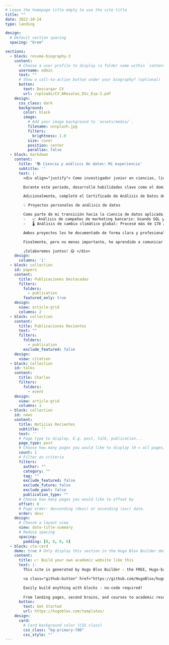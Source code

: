 ```yaml
---
# Leave the homepage title empty to use the site title
title: ""
date: 2022-10-24
type: landing

design:
  # Default section spacing
  spacing: "6rem"

sections:
  - block: resume-biography-3
    content:
      # Choose a user profile to display (a folder name within `content/authors/`)
      username: admin
      text: ""
      # Show a call-to-action button under your biography? (optional)
      button:
        text: Descargar CV 
        url: /uploads/CV_ARosales_DSc_Esp-2.pdf    
    design:
      css_class: dark
      background:
        color: black
        image:
          # Add your image background to `assets/media/`.
          filename: unsplash.jpg
          filters:
            brightness: 1.0
          size: cover
          position: center
          parallax: false
  - block: markdown
    content:
      title: '📚 Ciencia y análisis de datos: Mi experiencia'
      subtitle: ''
      text: |-
        <div align="justify"> Como investigador junior en ciencias, lideré dos proyectos que resultaron en la publicación de artículos en revistas de alto impacto internacional. Además, colaboré con grupos científicos en diferentes partes del mundo, lo que llevó a la publicación de tres artículos adicionales.

        Durante este periodo, desarrollé habilidades clave como el dominio de Python y bibliotecas de análisis de datos como Pandas, Numpy, Scipy, Astropy y Scikit-learn, así como herramientas de visualización como Matplotlib, que me permitieron procesar, analizar y comunicar datos complejos de manera eficiente. También trabajé con distintos sistemas operativos: MacOS, Linux y Windows.

        Adicionalmente, completé el Certificado de Análisis de Datos de Google, donde reforcé mis conocimientos en SQL, Excel, R y Tableau, ampliando mi capacidad para manipular datos, generar visualizaciones efectivas y extraer insights relevantes.

        💡 Proyectos personales de análisis de datos

        Como parte de mi transición hacia la ciencia de datos aplicada, he desarrollado proyectos personales orientados a problemas reales:
        -	📈 Análisis de campañas de marketing bancario: Usando SQL y Tableau, exploré un conjunto de datos reales para identificar factores que influyen en la conversión de clientes. Calculé KPIs por canal, grupo de edad, historial de campañas y mes de contacto, y diseñé dashboards interactivos enfocados en la toma de decisiones.
        -	🌡️ Análisis de cambio climático global: Procesé más de 170 años de datos de temperatura con Python para detectar tendencias, anomalías y eventos como El Niño y La Niña. Apliqué media móvil, regresión lineal y visualizaciones comparativas con gráficos explicativos y narrativas orientadas a públicos no técnicos.

        Ambos proyectos los he documentado de forma clara y profesional en mi portafolio, y representan mi compromiso por aplicar el análisis de datos en contextos prácticos y diversos.

        Finalmente, pero no menos importante, he aprendido a comunicar mis resultados en conferencias tanto nacionales como internacionales, en español e inglés, adaptando el lenguaje según el público —desde especialistas hasta audiencias multidisciplinarias.

        ¡Colaboremos juntos! 😃 </div>
    design:
      columns: '1'
  - block: collection
    id: papers
    content:
      title: Publicaciones Destacadas
      filters:
        folders:
          - publication
        featured_only: true
    design:
      view: article-grid
      columns: 2
  - block: collection
    content:
      title: Publicaciones Recientes 
      text: ""
      filters:
        folders:
          - publication
        exclude_featured: false
    design:
      view: citation
  - block: collection
    id: talks
    content:
      title: Charlas
      filters:
        folders:
          - event
    design:
      view: article-grid
      columns: 1
  - block: collection
    id: news
    content:
      title: Noticias Recientes
      subtitle: ''
      text: ''
      # Page type to display. E.g. post, talk, publication...
      page_type: post
      # Choose how many pages you would like to display (0 = all pages)
      count: 1
      # Filter on criteria
      filters:
        author: ""
        category: ""
        tag: ""
        exclude_featured: false
        exclude_future: false
        exclude_past: false
        publication_type: ""
      # Choose how many pages you would like to offset by
      offset: 0
      # Page order: descending (desc) or ascending (asc) date.
      order: desc
    design:
      # Choose a layout view
      view: date-title-summary
      # Reduce spacing
      spacing:
        padding: [0, 0, 0, 0]
  - block: cta-card
    demo: true # Only display this section in the Hugo Blox Builder demo site
    content:
      title: 👉 Build your own academic website like this
      text: |-
        This site is generated by Hugo Blox Builder - the FREE, Hugo-based open source website builder trusted by 250,000+ academics like you.

        <a class="github-button" href="https://github.com/HugoBlox/hugo-blox-builder" data-color-scheme="no-preference: light; light: light; dark: dark;" data-icon="octicon-star" data-size="large" data-show-count="true" aria-label="Star HugoBlox/hugo-blox-builder on GitHub">Star</a>

        Easily build anything with blocks - no-code required!
        
        From landing pages, second brains, and courses to academic resumés, conferences, and tech blogs.
      button:
        text: Get Started
        url: https://hugoblox.com/templates/
    design:
      card:
        # Card background color (CSS class)
        css_class: "bg-primary-700"
        css_style: ""
---
```

